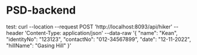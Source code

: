 # PSD-backend

test:
curl --location --request POST 'http://localhost:8093/api/hiker' --header 'Content-Type: application/json' --data-raw '{ "name": "Kean", "identityNo": "123123", "contactNo": "012-34567899", "date": "12-11-2022", "hillName": "Gasing Hill" }'
